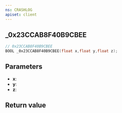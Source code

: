 ```yaml
---
ns: CRASHLOG
apiset: client
---
```

## _0x23CCAB8F40B9CBEE

```c
// 0x23CCAB8F40B9CBEE
BOOL _0x23CCAB8F40B9CBEE(float x,float y,float z);
```


## Parameters
* **x**:
* **y**:
* **z**:

## Return value